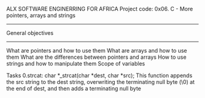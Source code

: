 ALX SOFTWARE ENGINERRING FOR AFRICA
Project code: 0x06. C - More pointers, arrays and strings

*************************************
General objectives
*************************************
What are pointers and how to use them
What are arrays and how to use them
What are the differences between pointers and arrays
How to use strings and how to manipulate them
Scope of variables

Tasks
0.strcat: char *_strcat(char *dest, char *src);
This function appends the src string to the dest string, overwriting the terminating null byte (\0) at the end of dest, and then adds a terminating null byte


